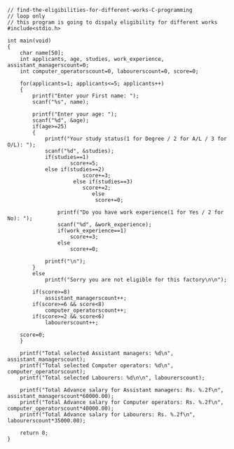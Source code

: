 	// find-the-eligibilities-for-different-works-C-programming
	// loop only
	// this program is going to dispaly eligibility for different works
	#include<stdio.h>
	
	int main(void)
	{
	    char name[50];
	    int applicants, age, studies, work_experience, assistant_managerscount=0;
	    int computer_operatorscount=0, labourerscount=0, score=0;
    
    	for(applicants=1; applicants<=5; applicants++)
    	{
        	printf("Enter your First name: ");
        	scanf("%s", name);
        
        	printf("Enter your age: ");
        	scanf("%d", &age);
        	if(age>=25)
        	{
           		printf("Your study status(1 for Degree / 2 for A/L / 3 for O/L): ");
           		scanf("%d", &studies);
           		if(studies==1)
                		score+=5;
           		else if(studies==2)
                    		score+=3;
                	     else if(studies==3)
                        	score+=2;
                     		   else
                        		score+=0;
            
            		printf("Do you have work experience(1 for Yes / 2 for No): ");
            		scanf("%d", &work_experience);
            		if(work_experience==1)
                		score+=3;
            		else
                		score+=0;

	    		printf("\n");
        	}
        	else
        		printf("Sorry you are not eligible for this factory\n\n");
        
        	if(score>=8)
        	    assistant_managerscount++;
        	if(score>=6 && score<8)
        	    computer_operatorscount++;
        	if(score>=2 && score<6)
        	    labourerscount++;

		score=0;
	    }
    
    	printf("Total selected Assistant managers: %d\n", assistant_managerscount);
    	printf("Total selected Computer operators: %d\n", computer_operatorscount);
    	printf("Total selected Labourers: %d\n\n", labourerscount);
    	
    	printf("Total Advance salary for Assistant managers: Rs. %.2f\n", assistant_managerscount*60000.00);
    	printf("Total Advance salary for Computer operators: Rs. %.2f\n", computer_operatorscount*40000.00);
    	printf("Total Advance salary for Labourers: Rs. %.2f\n", labourerscount*35000.00);
    	
    	return 0;
	}
